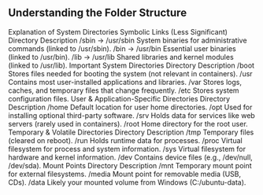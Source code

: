## Understanding the Folder Structure
Explanation of System Directories
Symbolic Links (Less Significant)
Directory	Description
/sbin -> /usr/sbin	System binaries for administrative commands (linked to /usr/sbin).
/bin -> /usr/bin	Essential user binaries (linked to /usr/bin).
/lib -> /usr/lib	Shared libraries and kernel modules (linked to /usr/lib).
Important System Directories
Directory	Description
/boot	Stores files needed for booting the system (not relevant in containers).
/usr	Contains most user-installed applications and libraries.
/var	Stores logs, caches, and temporary files that change frequently.
/etc	Stores system configuration files.
User & Application-Specific Directories
Directory	Description
/home	Default location for user home directories.
/opt	Used for installing optional third-party software.
/srv	Holds data for services like web servers (rarely used in containers).
/root	Home directory for the root user.
Temporary & Volatile Directories
Directory	Description
/tmp	Temporary files (cleared on reboot).
/run	Holds runtime data for processes.
/proc	Virtual filesystem for process and system information.
/sys	Virtual filesystem for hardware and kernel information.
/dev	Contains device files (e.g., /dev/null, /dev/sda).
Mount Points
Directory	Description
/mnt	Temporary mount point for external filesystems.
/media	Mount point for removable media (USB, CDs).
/data	Likely your mounted volume from Windows (C:/ubuntu-data).
